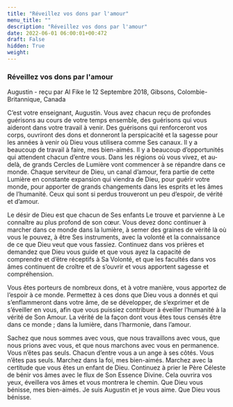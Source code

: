 ```yaml
---
title: "Réveillez vos dons par l'amour"
menu_title: ""
description: "Réveillez vos dons par l'amour"
date: 2022-06-01 06:00:01+00:472
draft: False
hidden: True
weight:
---
```

### Réveillez vos dons par l'amour

Augustin - reçu par Al Fike le 12 Septembre 2018, Gibsons, Colombie-Britannique, Canada

C’est votre enseignant, Augustin. Vous avez chacun reçu de profondes guérisons au cours de votre temps ensemble, des guérisons qui vous aideront dans votre travail à venir. Des guérisons qui renforceront vos corps, ouvriront des dons et donneront la perspicacité et la sagesse pour les années à venir où Dieu vous utilisera comme Ses canaux. Il y a beaucoup de travail à faire, mes bien-aimés. Il y a beaucoup d’opportunités qui attendent chacun d’entre vous. Dans les régions où vous vivez, et au-delà, de grands Cercles de Lumière vont commencer à se répandre dans ce monde. Chaque serviteur de Dieu, un canal d’amour, fera partie de cette Lumière en constante expansion qui viendra de Dieu, pour guérir votre monde, pour apporter de grands changements dans les esprits et les âmes de l’humanité. Ceux qui sont si perdus trouveront un peu d’espoir, de vérité et d’amour.

Le désir de Dieu est que chacun de Ses enfants Le trouve et parvienne à Le connaître au plus profond de son cœur. Vous devez donc continuer à marcher dans ce monde dans la lumière, à semer des graines de vérité là où vous le pouvez, à être Ses instruments, avec la volonté et la connaissance de ce que Dieu veut que vous fassiez. Continuez dans vos prières et demandez que Dieu vous guide et que vous ayez la capacité de comprendre et d’être réceptifs à Sa Volonté, et que les facultés dans vos âmes continuent de croître et de s’ouvrir et vous apportent sagesse et compréhension.

Vous êtes porteurs de nombreux dons, et à votre manière, vous apportez de l’espoir à ce monde. Permettez à ces dons que Dieu vous a donnés et qui s’enflammeront dans votre âme, de se développer, de s’exprimer et de s’éveiller en vous, afin que vous puissiez contribuer à éveiller l’humanité à la vérité de Son Amour. La vérité de la façon dont vous êtes tous censés être dans ce monde ; dans la lumière, dans l’harmonie, dans l’amour.

Sachez que nous sommes avec vous, que nous travaillons avec vous, que nous prions avec vous, et que nous marchons avec vous en permanence. Vous n’êtes pas seuls. Chacun d’entre vous a un ange à ses côtés. Vous n’êtes pas seuls. Marchez dans la foi, mes bien-aimés. Marchez avec la certitude que vous êtes un enfant de Dieu. Continuez à prier le Père Céleste de bénir vos âmes avec le flux de Son Essence Divine. Cela ouvrira vos yeux, éveillera vos âmes et vous montrera le chemin. Que Dieu vous bénisse, mes bien-aimés. Je suis Augustin et je vous aime. Que Dieu vous bénisse.



